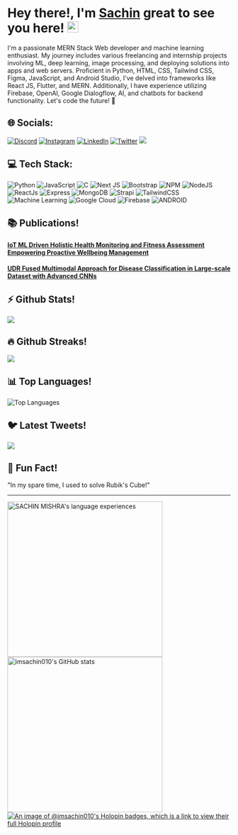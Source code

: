 <h1>Hey there!, I'm <a href="#">Sachin</a> great to see you here! <img src="https://media.giphy.com/media/hvRJCLFzcasrR4ia7z/giphy.gif" width="25px"></h1>
I'm a passionate MERN Stack Web developer and machine learning enthusiast. My journey includes various freelancing and internship projects involving ML, deep learning, image processing, and deploying solutions into apps and web servers. Proficient in Python, HTML, CSS, Tailwind CSS, Figma, JavaScript, and Android Studio, I've delved into frameworks like React JS, Flutter, and MERN. Additionally, I have experience utilizing Firebase, OpenAI, Google Dialogflow, AI, and chatbots for backend functionality. Let's code the future! 🚀

## 🌐 Socials:

[![Discord](https://img.shields.io/badge/Discord-%237289DA.svg?logo=discord&logoColor=white)](https://discord.gg/Imgroot1972) [![Instagram](https://img.shields.io/badge/Instagram-%23E4405F.svg?logo=Instagram&logoColor=white)](https://instagram.com/being._honest._) [![LinkedIn](https://img.shields.io/badge/LinkedIn-%230077B5.svg?logo=linkedin&logoColor=white)](https://linkedin.com/in/sachinmishra010) [![Twitter](https://img.shields.io/badge/Twitter-%231DA1F2.svg?logo=Twitter&logoColor=white)](https://twitter.com/imSachin_010)
[![](https://visitcount.itsvg.in/api?id=Imsachin010&icon=0&color=0)](https://visitcount.itsvg.in)

## 💻 Tech Stack:

![Python](https://img.shields.io/badge/-Python-3776AB?style=flat&logo=python&logoColor=white)
![JavaScript](https://img.shields.io/badge/javascript-%23323330.svg?style=flat&logo=javascript&logoColor=%23F7DF1E) 
![C](https://img.shields.io/badge/c-%2300599C.svg?style=flat&logo=c&logoColor=white) 
![Next JS](https://img.shields.io/badge/Next-black?style=flat&logo=next.js&logoColor=white) 
![Bootstrap](https://img.shields.io/badge/bootstrap-%23563D7C.svg?style=flat&logo=bootstrap&logoColor=white)
![NPM](https://img.shields.io/badge/NPM-%23000000.svg?style=flat&logo=npm&logoColor=white) 
![NodeJS](https://img.shields.io/badge/node.js-6DA55F?style=flat&logo=node.js&logoColor=white) 
![ReactJs](https://img.shields.io/badge/react-%2320232a.svg?style=flat&logo=react&logoColor=%2361DAFB)
![Express](https://img.shields.io/badge/-Express-000000?style=flat&logo=express&logoColor=white)
![MongoDB](https://img.shields.io/badge/-MongoDB-47A248?style=flat&logo=mongodb&logoColor=white)
![Strapi](https://img.shields.io/badge/strapi-%232E7EEA.svg?style=flat&logo=strapi&logoColor=white) 
![TailwindCSS](https://img.shields.io/badge/tailwindcss-%2338B2AC.svg?style=flat&logo=tailwind-css&logoColor=white) 
![Machine Learning](https://img.shields.io/badge/-Machine%20Learning-FF6F00?style=flat)
![Google Cloud](https://img.shields.io/badge/Google%20Cloud-%234285F4.svg?style=flat&logo=google-cloud&logoColor=white)
![Firebase](https://img.shields.io/badge/firebase-%23039BE5.svg?style=flat&logo=firebase) 
![ANDROID](https://img.shields.io/badge/android-%2320232a.svg?style=flat&logo=android&logoColor=%a4c639) 

## 📚 Publications!
#### [IoT ML Driven Holistic Health Monitoring and Fitness Assessment Empowering Proactive Wellbeing Management](https://ieeexplore.ieee.org/abstract/document/10652387)
#### [UDR Fused Multimodal Approach for Disease Classification in Large-scale Dataset with Advanced CNNs](https://link.springer.com/book/9783031664090#affiliations)

##  ⚡ Github Stats!

![](https://github-readme-stats.vercel.app/api?username=Imsachin010&theme=nightowl&hide_border=false&include_all_commits=true&count_private=true)<br/> 

## 🔥 Github Streaks! 
![](https://github-readme-streak-stats.herokuapp.com/?user=Imsachin010&theme=nightowl&hide_border=false)<br/> 

## 📊 Top Languages!

![Top Languages](https://github-readme-stats.vercel.app/api/top-langs/?username=Imsachin010&theme=nightowl&hide_border=false)

## 🐦 Latest Tweets!

![](https://gtce.itsvg.in/api?username=imSachin_010&theme=nightowl&hide_border=false)

## 💬 Fun Fact!

"In my spare time, I used to solve Rubik's Cube!"

---
<a href="https://quine.sh/profile/imsachin010"><img src="https://stats.quine.sh/imsachin010/verified-languages" alt="SACHIN MISHRA's language experiences" width="350px"></a>
<a href="https://quine.sh/profile/imsachin010"><img src="https://stats.quine.sh/imsachin010/github" alt="imsachin010's GitHub stats" width="350px"></a>
[![An image of @imsachin010's Holopin badges, which is a link to view their full Holopin profile](https://holopin.me/imsachin010)](https://holopin.io/@imsachin010)
<!-- Proudly created with GPRM ( https://gprm.itsvg.in ) -->
